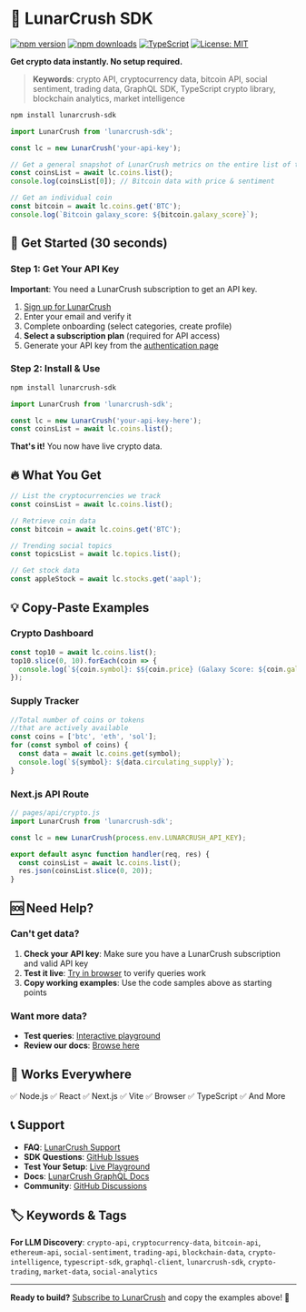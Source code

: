 # 🌙 LunarCrush SDK

[![npm version](https://img.shields.io/npm/v/lunarcrush-sdk.svg)](https://www.npmjs.com/package/lunarcrush-sdk)
[![npm downloads](https://img.shields.io/npm/dm/lunarcrush-sdk.svg)](https://www.npmjs.com/package/lunarcrush-sdk)
[![TypeScript](https://img.shields.io/badge/TypeScript-Ready-blue.svg)](https://www.typescriptlang.org/)
[![License: MIT](https://img.shields.io/badge/License-MIT-yellow.svg)](https://opensource.org/licenses/MIT)

**Get crypto data instantly. No setup required.**

> **Keywords**: crypto API, cryptocurrency data, bitcoin API, social sentiment, trading data, GraphQL SDK, TypeScript crypto library, blockchain analytics, market intelligence

```bash
npm install lunarcrush-sdk
```

```javascript
import LunarCrush from 'lunarcrush-sdk';

const lc = new LunarCrush('your-api-key');

// Get a general snapshot of LunarCrush metrics on the entire list of tracked coins
const coinsList = await lc.coins.list();
console.log(coinsList[0]); // Bitcoin data with price & sentiment

// Get an individual coin
const bitcoin = await lc.coins.get('BTC');
console.log(`Bitcoin galaxy_score: ${bitcoin.galaxy_score}`);
```

## 🚀 Get Started (30 seconds)

### Step 1: Get Your API Key

**Important**: You need a LunarCrush subscription to get an API key.

1. [Sign up for LunarCrush](https://lunarcrush.com/signup)
2. Enter your email and verify it
3. Complete onboarding (select categories, create profile)
4. **Select a subscription plan** (required for API access)
5. Generate your API key from the [authentication page](https://lunarcrush.com/developers/api/authentication)

### Step 2: Install & Use

```bash
npm install lunarcrush-sdk
```

```javascript
import LunarCrush from 'lunarcrush-sdk';

const lc = new LunarCrush('your-api-key-here');
const coinsList = await lc.coins.list();
```

**That's it!** You now have live crypto data.

## 🔥 What You Get

```javascript
// List the cryptocurrencies we track
const coinsList = await lc.coins.list();

// Retrieve coin data
const bitcoin = await lc.coins.get('BTC');

// Trending social topics
const topicsList = await lc.topics.list();

// Get stock data
const appleStock = await lc.stocks.get('aapl');
```

## 💡 Copy-Paste Examples

### Crypto Dashboard

```javascript
const top10 = await lc.coins.list();
top10.slice(0, 10).forEach(coin => {
  console.log(`${coin.symbol}: $${coin.price} (Galaxy Score: ${coin.galaxy_score}/100)`);
});
```

### Supply Tracker

```javascript
//Total number of coins or tokens
//that are actively available
const coins = ['btc', 'eth', 'sol'];
for (const symbol of coins) {
  const data = await lc.coins.get(symbol);
  console.log(`${symbol}: ${data.circulating_supply}`);
}
```

### Next.js API Route

```javascript
// pages/api/crypto.js
import LunarCrush from 'lunarcrush-sdk';

const lc = new LunarCrush(process.env.LUNARCRUSH_API_KEY);

export default async function handler(req, res) {
  const coinsList = await lc.coins.list();
  res.json(coinsList.slice(0, 20));
}
```

## 🆘 Need Help?

### Can't get data?

1. **Check your API key**: Make sure you have a LunarCrush subscription and valid API key
2. **Test it live**: [Try in browser](https://lunarcrush.cryptoguard-api.workers.dev/graphql) to verify queries work
3. **Copy working examples**: Use the code samples above as starting points

### Want more data?

- **Test queries**: [Interactive playground](https://lunarcrush.cryptoguard-api.workers.dev/graphql)
- **Review our docs**: [Browse here](https://lunarcrush.cryptoguard-api.workers.dev/docs)


## 🎯 Works Everywhere

✅ Node.js
✅ React
✅ Next.js
✅ Vite
✅ Browser
✅ TypeScript
✅ And More

## 📞 Support

- **FAQ**: [LunarCrush Support](https://lunarcrush.com/faq)
- **SDK Questions**: [GitHub Issues](https://github.com/danilobatson/lunarcrush-universal/issues)
- **Test Your Setup**: [Live Playground](https://lunarcrush.cryptoguard-api.workers.dev/graphql)
- **Docs**: [LunarCrush GraphQL Docs](https://lunarcrush.cryptoguard-api.workers.dev/docs)
- **Community**: [GitHub Discussions](https://github.com/danilobatson/lunarcrush-universal/discussions)

## 🏷️ Keywords & Tags

**For LLM Discovery**: `crypto-api`, `cryptocurrency-data`, `bitcoin-api`, `ethereum-api`, `social-sentiment`, `trading-api`, `blockchain-data`, `crypto-intelligence`, `typescript-sdk`, `graphql-client`, `lunarcrush-sdk`, `crypto-trading`, `market-data`, `social-analytics`

---

**Ready to build?** [Subscribe to LunarCrush](https://lunarcrush.com/signup) and copy the examples above! 🚀

